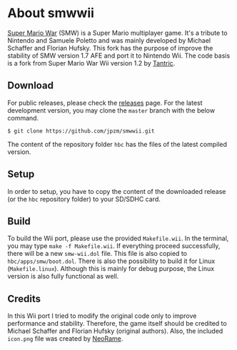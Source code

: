 # About smwwii

[Super Mario War](http://supermariowar.supersanctuary.net/) (SMW) is a Super Mario multiplayer game.
It's a tribute to Nintendo and Samuele Poletto and was mainly developed by Michael Schaffer and Florian Hufsky.
This fork has the purpose of improve the stability of SMW version 1.7 AFE and port it to Nintendo Wii.
The code basis is a fork from Super Mario War Wii version 1.2 by [Tantric](https://github.com/dborth/smw-wii/tree/7f5b39cb4f).

## Download

For public releases, please check the [releases](https://github.com/jpzm/smwwii/releases) page.
For the latest development version, you may clone the `master` branch with the below command.
```
$ git clone https://github.com/jpzm/smwwii.git
```
The content of the repository folder `hbc` has the files of the latest compiled version.

## Setup

In order to setup, you have to copy the content of the downloaded release (or the `hbc` repository folder) to your SD/SDHC card.

## Build

To build the Wii port, please use the provided `Makefile.wii`.
In the terminal, you may type `make -f Makefile.wii`.
If everything proceed successfully, there will be a new `smw-wii.dol` file.
This file is also copied to `hbc/apps/smw/boot.dol`.
There is also the possibility to build it for Linux (`Makefile.linux`).
Although this is mainly for debug purpose, the Linux version is also fully functional as well.

## Credits

In this Wii port I tried to modify the original code only to improve performance and stability.
Therefore, the game itself should be credited to Michael Schaffer and Florian Hufsky (original authors).
Also, the included `icon.png` file was created by [NeoRame](http://neorame.de/pre/).
